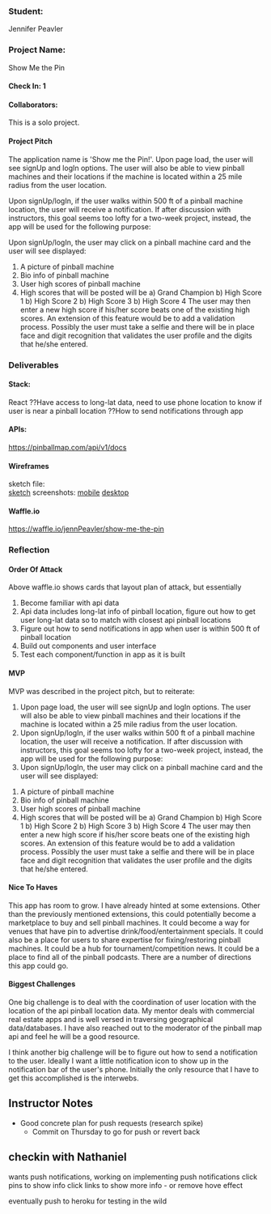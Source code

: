 ### Student:
Jennifer Peavler

### Project Name:
Show Me the Pin  

#### Check In: 1  

#### Collaborators:  
This is a solo project.

#### Project Pitch  
The application name is 'Show me the Pin!'.  Upon page load, the user will see signUp and logIn options.  The user
will also be able to view pinball machines and their locations if the machine is located within a 25 mile radius from the user location.  

Upon signUp/logIn, if the user walks within 500 ft of a pinball machine location, the user will receive a notification.  If after discussion with instructors, this goal seems too lofty for a two-week project, instead, the app will be used for the following purpose:

Upon signUp/logIn, the user may click on a pinball machine card and the user will see displayed:
  1) A picture of pinball machine
  2) Bio info of pinball machine
  3) User high scores of pinball machine
  4) High scores that will be posted will be
    a) Grand Champion
    b) High Score 1
    b) High Score 2
    b) High Score 3
    b) High Score 4
The user may then enter a new high score if his/her score beats one of the existing high scores.  An extension
of this feature would be to add a validation process.  Possibly the user must take a selfie and there will
be in place face and digit recognition that validates the user profile and the digits that he/she entered.

### Deliverables  

#### Stack:
React
??Have access to long-lat data, need to use phone location to know if user is near a pinball location
??How to send notifications through app

#### APIs:  
https://pinballmap.com/api/v1/docs

#### Wireframes
sketch file:  
[sketch]('./images/wireframe.sketch')
screenshots:
[mobile]('./images/mobile-layout.png')
[desktop]('./images/desktop-layout.png')

#### Waffle.io
https://waffle.io/jennPeavler/show-me-the-pin

### Reflection  

#### Order Of Attack  
Above waffle.io shows cards that layout plan of attack, but essentially
1. Become familiar with api data
2. Api data includes long-lat info of pinball location, figure out how to
   get user long-lat data so to match with closest api pinball locations
3. Figure out how to send notifications in app when user is within 500 ft of pinball location
4. Build out components and user interface
5. Test each component/function in app as it is built


#### MVP
MVP was described in the project pitch, but to reiterate:
1.  Upon page load, the user will see signUp and logIn options.  The user
will also be able to view pinball machines and their locations if the machine is located within a 25 mile radius from the user location.
2.  Upon signUp/logIn, if the user walks within 500 ft of a pinball machine location, the user will receive a notification.  If after discussion with instructors, this goal seems too lofty for a two-week project, instead, the app will be used for the following purpose:
3.  Upon signUp/logIn, the user may click on a pinball machine card and the user will see displayed:
  1) A picture of pinball machine
  2) Bio info of pinball machine
  3) User high scores of pinball machine
  4) High scores that will be posted will be
    a) Grand Champion
    b) High Score 1
    b) High Score 2
    b) High Score 3
    b) High Score 4
The user may then enter a new high score if his/her score beats one of the existing high scores.  An extension
of this feature would be to add a validation process.  Possibly the user must take a selfie and there will
be in place face and digit recognition that validates the user profile and the digits that he/she entered.

#### Nice To Haves   
This app has room to grow.  I have already hinted at some extensions.  Other than the previously mentioned extensions, this could potentially become a marketplace to buy and sell pinball machines.  It could become a way for venues that have pin to advertise drink/food/entertainment specials.  It could also be a place for users to share expertise for fixing/restoring pinball machines.  It could be a hub for tournament/competition news.  It could be a place to find all of the pinball podcasts.  There are a number of directions this app could go.

#### Biggest Challenges  
One big challenge is to deal with the coordination of user location with the location of the api pinball location data.  My mentor deals with commercial real estate apps and is well versed in traversing geographical data/databases.  I have also reached out to the moderator of the pinball map api and feel he will be a good resource.

I think another big challenge will be to figure out how to send a notification to the user.  Ideally I want a little notification icon to show up in the notification bar of the user's phone.  Initially the only resource that I have to get this accomplished is the interwebs.

## Instructor Notes

- Good concrete plan for push requests (research spike)
  - Commit on Thursday to go for push or revert back

## checkin with Nathaniel
wants push notifications, working on implementing push notifications
click pins to show info
click links to show more info - or remove hove effect

eventually push to heroku for testing in the wild
